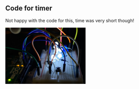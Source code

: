 ## Code for timer
Not happy with the code for this, time was very short though!

<img src="./timer.png" data-canonical-src="./timer.png" width="50%" />
